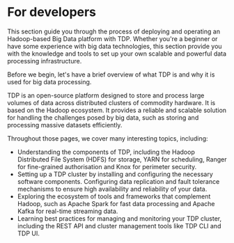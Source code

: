 
# For developers

This section guide you through the process of deploying and operating an Hadoop-based Big Data platform with TDP. Whether you're a beginner or have some experience with big data technologies, this section provide you with the knowledge and tools to set up your own scalable and powerful data processing infrastructure.

Before we begin, let's have a brief overview of what TDP is and why it is used for big data processing.

TDP is an open-source platform designed to store and process large volumes of data across distributed clusters of commodity hardware. It is based on the Hadoop ecosystem. It provides a reliable and scalable solution for handling the challenges posed by big data, such as storing and processing massive datasets efficiently.

Throughout those pages, we cover many interesting topics, including:

- Understanding the components of TDP, including the Hadoop Distributed File System (HDFS) for storage, YARN for scheduling, Ranger for fine-grained authorisation and Knox for perimeter security.
- Setting up a TDP cluster by installing and configuring the necessary software components.
Configuring data replication and fault tolerance mechanisms to ensure high availability and reliability of your data.
- Exploring the ecosystem of tools and frameworks that complement Hadoop, such as Apache Spark for fast data processing and Apache Kafka for real-time streaming data.
- Learning best practices for managing and monitoring your TDP cluster, including the REST API and cluster management tools like TDP CLI and TDP UI.
